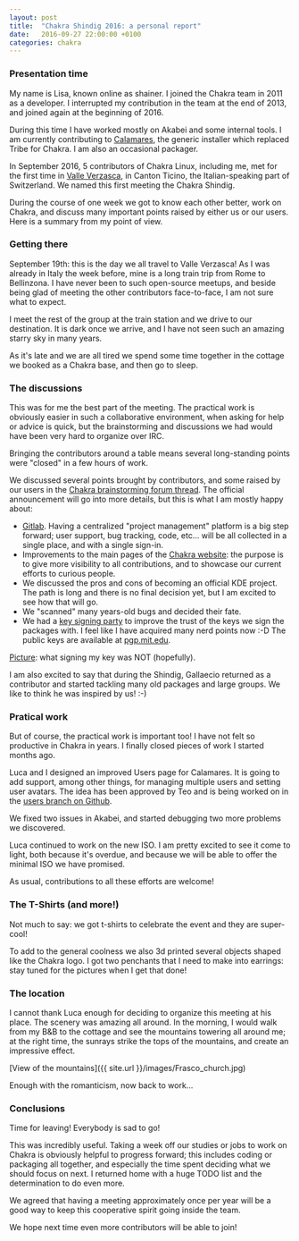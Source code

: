 ```yaml
---
layout: post
title:  "Chakra Shindig 2016: a personal report"
date:   2016-09-27 22:00:00 +0100
categories: chakra 
---
```


### Presentation time
My name is Lisa, known online as shainer. I joined the Chakra team in 2011 as a developer. I interrupted my contribution in the team at the end of 2013, and joined again at the beginning of 2016.

During this time I have worked mostly on Akabei and some internal tools. I am currently contributing to [Calamares](https://github.com/calamares/calamares), the generic installer which replaced Tribe for Chakra. I am also an occasional packager.

In September 2016, 5 contributors of Chakra Linux, including me, met for the first time in [Valle Verzasca](https://en.wikipedia.org/wiki/Valle_Verzasca), in Canton Ticino, the Italian-speaking part of Switzerland. We named this first meeting the Chakra Shindig.

During the course of one week we got to know each other better, work on Chakra, and discuss many important points raised by either us or our users. Here is a summary from my point of view.

### Getting there
September 19th: this is the day we all travel to Valle Verzasca! As I was already in Italy the week before, mine is a long train trip from Rome to Bellinzona. I have never been to such open-source meetups, and beside being glad of meeting the other contributors face-to-face, I am not sure what to expect.

I meet the rest of the group at the train station and we drive to our destination. It is dark once we arrive, and I have not seen such an amazing starry sky in many years.

As it's late and we are all tired we spend some time together in the cottage we booked as a Chakra base, and then go to sleep.

### The discussions

This was for me the best part of the meeting. The practical work is obviously easier in such a collaborative environment, when asking for help or advice is quick, but the brainstorming and discussions we had would have been very hard to organize over IRC.

Bringing the contributors around a table means several long-standing points were "closed" in a few hours of work.

We discussed several points brought by contributors, and some raised by our users in the [Chakra brainstorming forum thread](https://chakralinux.org/forum/viewtopic.php?id=14692). The official announcement will go into more details, but this is what I am mostly happy about:

* [Gitlab](http://gitlab.com). Having a centralized "project management" platform is a big step forward; user support, bug tracking, code, etc... will be all collected in a single place, and with a single sign-in.
* Improvements to the main pages of the [Chakra website](http://chakralinux.org): the purpose is to give more visibility to all contributions, and to showcase our current efforts to curious people.
* We discussed the pros and cons of becoming an official KDE project. The path is long and there is no final decision yet, but I am excited to see how that will go.
* We "scanned" many years-old bugs and decided their fate.
* We had a [key signing party](https://en.wikipedia.org/wiki/Key_signing_party) to improve the trust of the keys we sign the packages with. I feel like I have acquired many nerd points now :-D The public keys are available at [pgp.mit.edu](http://pgp.mit.edu).

[Picture](http://xkcd.com/364): what signing my key was NOT (hopefully).

I am also excited to say that during the Shindig, Gallaecio returned as a contributor and started tackling many old packages and large groups. We like to think he was inspired by us! :-)

### Pratical work
But of course, the practical work is important too! I have not felt so productive in Chakra in years. I finally closed pieces of work I started months ago.

Luca and I designed an improved Users page for Calamares. It is going to add support, among other things, for managing multiple users and setting user avatars. The idea has been approved by Teo and is being worked on in the [users branch on Github](https://github.com/calamares/calamares/tree/users).

We fixed two issues in Akabei, and started debugging two more problems we discovered.

Luca continued to work on the new ISO. I am pretty excited to see it come to light, both because it's overdue, and because we will be able to offer the minimal ISO we have promised.

As usual, contributions to all these efforts are welcome!

### The T-Shirts (and more!)
Not much to say: we got t-shirts to celebrate the event and they are super-cool!

To add to the general coolness we also 3d printed several objects shaped like the Chakra logo. I got two penchants that I need to make into earrings: stay tuned for the pictures when I get that done!

### The location
I cannot thank Luca enough for deciding to organize this meeting at his place. The scenery was amazing all around. In the morning, I would walk from my B&B to the cottage and see the mountains towering all around me; at the right time, the sunrays strike the tops of the mountains, and create an impressive effect.

[View of the mountains]({{ site.url }}/images/Frasco_church.jpg)

Enough with the romanticism, now back to work...

### Conclusions
Time for leaving! Everybody is sad to go!

This was incredibly useful. Taking a week off our studies or jobs to work on Chakra is obviously helpful to progress forward; this includes coding or packaging all together, and especially the time spent deciding what we should focus on next. I returned home with a huge TODO list and the determination to do even more.

We agreed that having a meeting approximately once per year will be a good way to keep this cooperative spirit going inside the team.

We hope next time even more contributors will be able to join!

